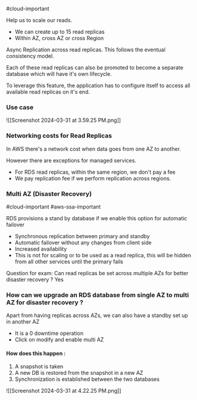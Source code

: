 #cloud-important 

Help us to scale our reads. 
- We can create up to 15 read replicas
- Within AZ, cross AZ or cross Region

Async Replication across read replicas. This follows the eventual consistency model. 

Each of these read replicas can also be promoted to become a separate database which will have it's own lifecycle. 

To leverage this feature, the application has to configure itself to access all available read replicas on it's end.

### Use case

![[Screenshot 2024-03-31 at 3.59.25 PM.png]]

### Networking costs for Read Replicas

In AWS there's a network cost when data goes from one AZ to another. 

However there are exceptions for managed services. 
- For RDS read replicas, within the same region, we don't pay a fee
- We pay replication fee if we perform replication across regions.

### Multi AZ (Disaster Recovery)

#cloud-important #aws-ssa-important

RDS provisions a stand by database if we enable this option for automatic failover
- Synchronous replication between primary and standby
- Automatic failover without any changes from client side
- Increased availability
- This is not for scaling or to be used as a read replica, this will be hidden from all other services until the primary fails

Question for exam: 
Can read replicas be set across multiple AZs for better disaster recovery ? Yes

### How can we upgrade an RDS database from single AZ to multi AZ for disaster recovery ?

Apart from having replicas across AZs, we can also have a standby set up in another AZ
- It is a 0 downtime operation
- Click on modify and enable multi AZ

#### How does this happen : 
1. A snapshot is taken 
2. A new DB is restored from the snapshot in a new AZ
3. Synchronization is established between the two databases


![[Screenshot 2024-03-31 at 4.22.25 PM.png]]